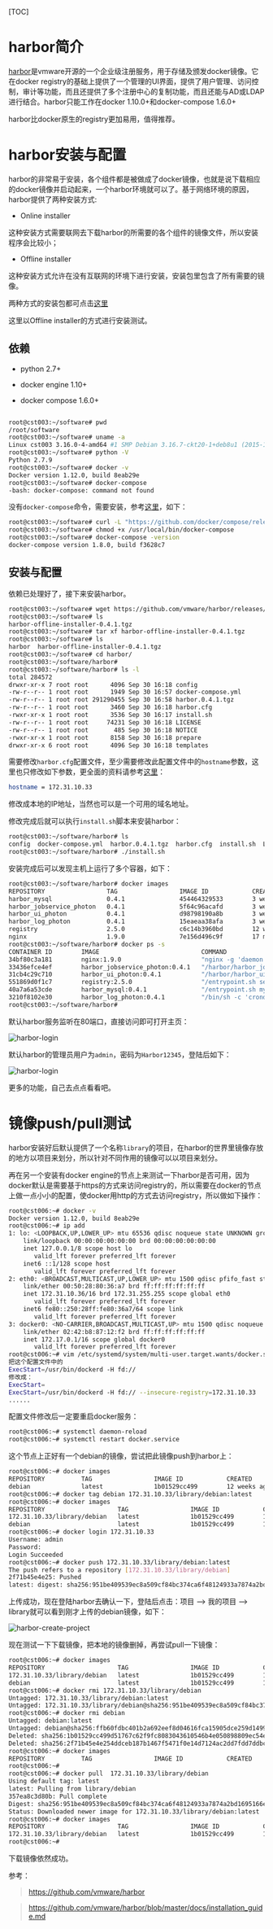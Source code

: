 ﻿[TOC]



# harbor简介



[harbor](https://github.com/vmware/harbor)是vmware开源的一个企业级注册服务，用于存储及颁发docker镜像。它在docker registry的基础上提供了一个管理的UI界面，提供了用户管理、访问控制，审计等功能，而且还提供了多个注册中心的复制功能，而且还能与AD或LDAP进行结合。harbor只能工作在docker 1.10.0+和docker-compose 1.6.0+

harbor比docker原生的registry更加易用，值得推荐。



# harbor安装与配置



harbor的非常易于安装，各个组件都是被做成了docker镜像，也就是说下载相应的docker镜像并启动起来，一个harbor环境就可以了。基于网络环境的原因，harbor提供了两种安装方式:

- Online installer

这种安装方式需要联网去下载harbor的所需要的各个组件的镜像文件，所以安装程序会比较小；

- Offline installer

这种安装方式允许在没有互联网的环境下进行安装，安装包里包含了所有需要的镜像。



两种方式的安装包都可点击[这里](https://github.com/vmware/harbor/releases)



这里以Offline installer的方式进行安装测试。



## 依赖

- python 2.7+

- docker engine 1.10+

- docker compose 1.6.0+



```sh

root@cst003:~/software# pwd
/root/software
root@cst003:~/software# uname -a
Linux cst003 3.16.0-4-amd64 #1 SMP Debian 3.16.7-ckt20-1+deb8u1 (2015-12-14) x86_64 GNU/Linux
root@cst003:~/software# python -V
Python 2.7.9
root@cst003:~/software# docker -v
Docker version 1.12.0, build 8eab29e
root@cst003:~/software# docker-compose
-bash: docker-compose: command not found

```

没有`docker-compose`命令，需要安装，参考[这里](https://docs.docker.com/compose/install/)，如下：

```sh
root@cst003:~/software# curl -L "https://github.com/docker/compose/releases/download/1.8.1/docker-compose-$(uname -s)-$(uname -m)" > /usr/local/bin/docker-compose
root@cst003:~/software# chmod +x /usr/local/bin/docker-compose
root@cst003:~/software# docker-compose -version
docker-compose version 1.8.0, build f3628c7
```



## 安装与配置

依赖已处理好了，接下来安装harbor。



```sh
root@cst003:~/software# wget https://github.com/vmware/harbor/releases/download/0.4.1/harbor-offline-installer-0.4.1.tgz
root@cst003:~/software# ls
harbor-offline-installer-0.4.1.tgz
root@cst003:~/software# tar xf harbor-offline-installer-0.4.1.tgz 
root@cst003:~/software# ls
harbor  harbor-offline-installer-0.4.1.tgz
root@cst003:~/software# cd harbor/
root@cst003:~/software/harbor#
root@cst003:~/software/harbor# ls -l
total 284572
drwxr-xr-x 7 root root      4096 Sep 30 16:18 config
-rw-r--r-- 1 root root      1949 Sep 30 16:57 docker-compose.yml
-rw-r--r-- 1 root root 291290455 Sep 30 16:58 harbor.0.4.1.tgz
-rw-r--r-- 1 root root      3460 Sep 30 16:18 harbor.cfg
-rwxr-xr-x 1 root root      3536 Sep 30 16:17 install.sh
-rw-r--r-- 1 root root     74231 Sep 30 16:18 LICENSE
-rw-r--r-- 1 root root       485 Sep 30 16:18 NOTICE
-rwxr-xr-x 1 root root      8158 Sep 30 16:18 prepare
drwxr-xr-x 6 root root      4096 Sep 30 16:18 templates
``` 

需要修改`harbor.cfg`配置文件，至少需要修改此配置文件中的`hostname`参数，这里也只修改如下参数，更全面的资料请参考[这里](https://github.com/vmware/harbor/blob/master/docs/installation_guide.md)：

```sh
hostname = 172.31.10.33
```

修改成本地的IP地址，当然也可以是一个可用的域名地址。

修改完成后就可以执行`install.sh`脚本来安装harbor：

```sh
root@cst003:~/software/harbor# ls
config  docker-compose.yml  harbor.0.4.1.tgz  harbor.cfg  install.sh  LICENSE  NOTICE  prepare  templates
root@cst003:~/software/harbor# ./install.sh
```

安装完成后可以发现主机上运行了多个容器，如下：

```sh
root@cst003:~/software/harbor# docker images 
REPOSITORY                 TAG                 IMAGE ID            CREATED             SIZE
harbor_mysql               0.4.1               454464329533        3 weeks ago         324.3 MB
harbor_jobservice_photon   0.4.1               5f64c96acafd        3 weeks ago         161.8 MB
harbor_ui_photon           0.4.1               d98798190a8b        3 weeks ago         224.4 MB
harbor_log_photon          0.4.1               15eaeaa38afa        3 weeks ago         185.3 MB
registry                   2.5.0               c6c14b3960bd        12 weeks ago        33.31 MB
nginx                      1.9.0               7e156d496c9f        17 months ago       132.9 MB
root@cst003:~/software/harbor# docker ps -s
CONTAINER ID        IMAGE                            COMMAND                  CREATED             STATUS              PORTS                                      NAMES                 SIZE
34bf80c3a181        nginx:1.9.0                      "nginx -g 'daemon off"   19 seconds ago      Up 17 seconds       0.0.0.0:80->80/tcp, 0.0.0.0:443->443/tcp   harbor_proxy_1        2 B (virtual 132.9 MB)
33436efce4ef        harbor_jobservice_photon:0.4.1   "/harbor/harbor_jobse"   19 seconds ago      Up 18 seconds                                                  harbor_jobservice_1   0 B (virtual 161.8 MB)
31cb4c29c710        harbor_ui_photon:0.4.1           "/harbor/harbor_ui"      20 seconds ago      Up 19 seconds                                                  harbor_ui_1           0 B (virtual 224.4 MB)
551869d0f1c7        registry:2.5.0                   "/entrypoint.sh serve"   20 seconds ago      Up 19 seconds       5000/tcp                                   harbor_registry_1     0 B (virtual 33.31 MB)
40a7a6a53cde        harbor_mysql:0.4.1               "/entrypoint.sh mysql"   20 seconds ago      Up 19 seconds       3306/tcp                                   harbor_mysql_1        6.566 kB (virtual 324.3 MB)
3210f8102e30        harbor_log_photon:0.4.1          "/bin/sh -c 'crond &&"   21 seconds ago      Up 20 seconds       0.0.0.0:1514->514/tcp                      harbor_log_1          3 B (virtual 185.3 MB)
root@cst003:~/software/harbor# 
```

默认harbor服务监听在80端口，直接访问即可打开主页：

![harbor-login](images/harbor-login.png)

默认harbor的管理员用户为`admin`，密码为`Harbor12345`，登陆后如下：

![harbor-login](images/harbor-login-01.png)

更多的功能，自己去点点看看吧。



# 镜像push/pull测试



harbor安装好后默认提供了一个名称`library`的项目，在harbor的世界里镜像存放的地方以项目来划分，所以针对不同作用的镜像可以以项目来划分。

再在另一个安装有docker engine的节点上来测试一下harbor是否可用，因为docker默认是需要基于https的方式来访问registry的，所以需要在docker的节点上做一点小小的配置，使docker用http的方式去访问registry，所以做如下操作：



```sh
root@cst006:~# docker -v
Docker version 1.12.0, build 8eab29e
root@cst006:~# ip add
1: lo: <LOOPBACK,UP,LOWER_UP> mtu 65536 qdisc noqueue state UNKNOWN group default 
    link/loopback 00:00:00:00:00:00 brd 00:00:00:00:00:00
    inet 127.0.0.1/8 scope host lo
       valid_lft forever preferred_lft forever
    inet6 ::1/128 scope host 
       valid_lft forever preferred_lft forever
2: eth0: <BROADCAST,MULTICAST,UP,LOWER_UP> mtu 1500 qdisc pfifo_fast state UP group default qlen 1000
    link/ether 00:50:28:80:36:a7 brd ff:ff:ff:ff:ff:ff
    inet 172.31.10.36/16 brd 172.31.255.255 scope global eth0
       valid_lft forever preferred_lft forever
    inet6 fe80::250:28ff:fe80:36a7/64 scope link 
       valid_lft forever preferred_lft forever
3: docker0: <NO-CARRIER,BROADCAST,MULTICAST,UP> mtu 1500 qdisc noqueue state DOWN group default 
    link/ether 02:42:b8:87:12:f2 brd ff:ff:ff:ff:ff:ff
    inet 172.17.0.1/16 scope global docker0
       valid_lft forever preferred_lft forever
root@cst006:~# vim /etc/systemd/system/multi-user.target.wants/docker.service
把这个配置文件中的
ExecStart=/usr/bin/dockerd -H fd://
修改成：
ExecStart=
ExecStart=/usr/bin/dockerd -H fd:// --insecure-registry=172.31.10.33
......
```

配置文件修改后一定要重启docker服务：

```sh
root@cst006:~# systemctl daemon-reload
root@cst006:~# systemctl restart docker.service
```

这个节点上正好有一个debian的镜像，尝试把此镜像push到harbor上：

```sh
root@cst006:~# docker images 
REPOSITORY          TAG                 IMAGE ID            CREATED             SIZE
debian              latest              1b01529cc499        12 weeks ago        125.1 MB
root@cst006:~# docker tag debian 172.31.10.33/library/debian:latest
root@cst006:~# docker images 
REPOSITORY                    TAG                 IMAGE ID            CREATED             SIZE
172.31.10.33/library/debian   latest              1b01529cc499        12 weeks ago        125.1 MB
debian                        latest              1b01529cc499        12 weeks ago        125.1 MB
root@cst006:~# docker login 172.31.10.33
Username: admin
Password: 
Login Succeeded
root@cst006:~# docker push 172.31.10.33/library/debian:latest
The push refers to a repository [172.31.10.33/library/debian]
2f71b45e4e25: Pushed 
latest: digest: sha256:951be409539ec8a509cf84bc374ca6f48124933a7874a2bd1695166e18e50f28 size: 529
```

上传成功，现在登陆harbor去确认一下，登陆后点击：项目 --> 我的项目 --> library就可以看到刚才上传的debian镜像，如下：

![harbor-create-project](images/harbor-create-project.png)

现在测试一下下载镜像，把本地的镜像删掉，再尝试pull一下镜像：

```sh
root@cst006:~# docker images 
REPOSITORY                    TAG                 IMAGE ID            CREATED             SIZE
172.31.10.33/library/debian   latest              1b01529cc499        12 weeks ago        125.1 MB
debian                        latest              1b01529cc499        12 weeks ago        125.1 MB
root@cst006:~# docker rmi 172.31.10.33/library/debian
Untagged: 172.31.10.33/library/debian:latest
Untagged: 172.31.10.33/library/debian@sha256:951be409539ec8a509cf84bc374ca6f48124933a7874a2bd1695166e18e50f28
root@cst006:~# docker rmi debian
Untagged: debian:latest
Untagged: debian@sha256:ffb60fdbc401b2a692eef8d04616fca15905dce259d1499d96521970ed0bec36
Deleted: sha256:1b01529cc499d51767c62f9fc8083043610546b4e050898809ec54e00dbb1a34
Deleted: sha256:2f71b45e4e254ddceb187b1467f5471f0e14d7124ac2dd7fdd7ddbc76e13f0e5
root@cst006:~# docker images 
REPOSITORY          TAG                 IMAGE ID            CREATED             SIZE
root@cst006:~#
root@cst006:~# docker pull  172.31.10.33/library/debian
Using default tag: latest
latest: Pulling from library/debian
357ea8c3d80b: Pull complete 
Digest: sha256:951be409539ec8a509cf84bc374ca6f48124933a7874a2bd1695166e18e50f28
Status: Downloaded newer image for 172.31.10.33/library/debian:latest
root@cst006:~# docker images 
REPOSITORY                    TAG                 IMAGE ID            CREATED             SIZE
172.31.10.33/library/debian   latest              1b01529cc499        12 weeks ago        125.1 MB
root@cst006:~# 
```

下载镜像依然成功。



参考：

> https://github.com/vmware/harbor

> https://github.com/vmware/harbor/blob/master/docs/installation_guide.md

